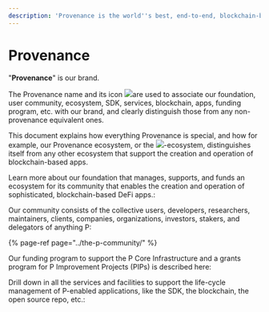 ```yaml
---
description: 'Provenance is the world''s best, end-to-end, blockchain-based DeFi app enabler!'
---
```


# Provenance



"**Provenance**" is our brand. 

The Provenance name and its icon ![](https://lh3.googleusercontent.com/4PfoUGEiGWy4psIrXQ66shKmcBC5-cBJa_MsXueU1tDqKmgIXkZFYWRgYjQpBqk4dmHGIZDPElEQffcK-h1ISgQotuqrKsrf7L0QahDk5JdLaPiTLO9AWqvYMy9hY98eD8s5YWVK)are used to associate our foundation, user community, ecosystem, SDK, services, blockchain, apps, funding program, etc. with our brand, and clearly distinguish those from any non-provenance equivalent ones.

This document explains how everything Provenance is special, and how for example, our Provenance ecosystem, or the ![](https://lh5.googleusercontent.com/Zu0fZTwzyKSuP2h4Lgfq47ohH-rLJ0VCGFSaP1JqiPVbYwb0zQywL3NslOcEyk8dv0zHAH6PIJ9Oh1IgyD3auhPIkcoFIsvivtNLk5z3ywGASpTWmXHy3b-sRYqtvS6KK0nSjWnS)-ecosystem, distinguishes itself from any other ecosystem that support the creation and operation of blockchain-based apps.



Learn more about our foundation that manages, supports, and funds an ecosystem for its community that enables the creation and operation of sophisticated, blockchain-based DeFi apps.:

Our community consists of the collective users, developers, researchers, maintainers, clients, companies, organizations, investors, stakers, and delegators of anything P:

{% page-ref page="../the-p-community/" %}

Our funding program to support the P Core Infrastructure and a grants program for P Improvement Projects \(PIPs\) is described here:

Drill down in all the services and facilities to support the life-cycle management of P-enabled applications, like the SDK, the blockchain, the open source repo, etc.:





